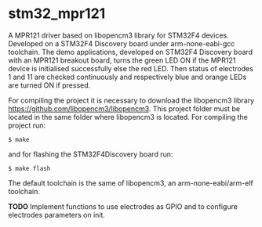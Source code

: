 # stm32_mpr121
A MPR121 driver based on libopencm3 library for STM32F4 devices. Developed on a STM32F4 Discovery board under arm-none-eabi-gcc toolchain.
The demo applications, developed on STM32F4 Discovery board with an MPR121 breakout board, turns the green LED ON if the MPR121 device is initialised successfully else the red LED. Then status of electrodes 1 and 11 are checked continuously and respectively blue and orange LEDs are turned ON if pressed.

For compiling the project it is necessary to download the libopencm3 library https://github.com/libopencm3/libopencm3. This project folder must be located in the same folder where libopencm3 is located. For compiling the project run:

    $ make

and for flashing the STM32F4Discovery board run:

    $ make flash

The default toolchain is the same of libopencm3, an arm-none-eabi/arm-elf toolchain.

**TODO**
Implement functions to use electrodes as GPIO and to configure electrodes parameters on init.
